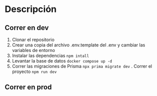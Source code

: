 # Descripción


## Correr en dev

1. Clonar el repositorio
2. Crear una copia del archivo .env.template del .env y cambiar las variables de entorno
3. Instalar las dependencias ```npm intall```
4. Levantar la base de datos ```docker compose up -d```
5. Correr las migraciones de Prisma ```npx prima migrate dev```
. Correr el proyecto ```npm run dev```


## Correr en prod
